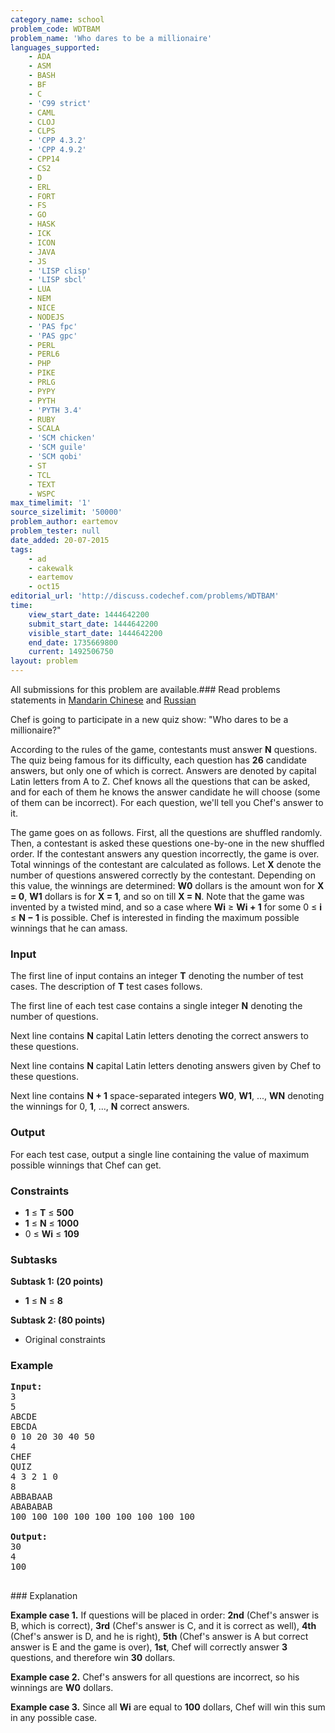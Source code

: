 ```yaml
---
category_name: school
problem_code: WDTBAM
problem_name: 'Who dares to be a millionaire'
languages_supported:
    - ADA
    - ASM
    - BASH
    - BF
    - C
    - 'C99 strict'
    - CAML
    - CLOJ
    - CLPS
    - 'CPP 4.3.2'
    - 'CPP 4.9.2'
    - CPP14
    - CS2
    - D
    - ERL
    - FORT
    - FS
    - GO
    - HASK
    - ICK
    - ICON
    - JAVA
    - JS
    - 'LISP clisp'
    - 'LISP sbcl'
    - LUA
    - NEM
    - NICE
    - NODEJS
    - 'PAS fpc'
    - 'PAS gpc'
    - PERL
    - PERL6
    - PHP
    - PIKE
    - PRLG
    - PYPY
    - PYTH
    - 'PYTH 3.4'
    - RUBY
    - SCALA
    - 'SCM chicken'
    - 'SCM guile'
    - 'SCM qobi'
    - ST
    - TCL
    - TEXT
    - WSPC
max_timelimit: '1'
source_sizelimit: '50000'
problem_author: eartemov
problem_tester: null
date_added: 20-07-2015
tags:
    - ad
    - cakewalk
    - eartemov
    - oct15
editorial_url: 'http://discuss.codechef.com/problems/WDTBAM'
time:
    view_start_date: 1444642200
    submit_start_date: 1444642200
    visible_start_date: 1444642200
    end_date: 1735669800
    current: 1492506750
layout: problem
---
```

All submissions for this problem are available.###  Read problems statements in [Mandarin Chinese](http://www.codechef.com/download/translated/OCT15/mandarin/WDTBAM.pdf) and [Russian](http://www.codechef.com/download/translated/OCT15/russian/WDTBAM.pdf) 

Chef is going to participate in a new quiz show: "Who dares to be a millionaire?"

According to the rules of the game, contestants must answer **N** questions. The quiz being famous for its difficulty, each question has **26** candidate answers, but only one of which is correct. Answers are denoted by capital Latin letters from A to Z. Chef knows all the questions that can be asked, and for each of them he knows the answer candidate he will choose (some of them can be incorrect). For each question, we'll tell you Chef's answer to it.

The game goes on as follows. First, all the questions are shuffled randomly. Then, a contestant is asked these questions one-by-one in the new shuffled order. If the contestant answers any question incorrectly, the game is over. Total winnings of the contestant are calculated as follows. Let **X** denote the number of questions answered correctly by the contestant. Depending on this value, the winnings are determined: **W0** dollars is the amount won for **X = 0**, **W1** dollars is for **X = 1**, and so on till **X = N**. Note that the game was invented by a twisted mind, and so a case where **Wi** ≥ **Wi + 1** for some 0 ≤ **i** ≤ **N − 1** is possible. Chef is interested in finding the maximum possible winnings that he can amass.

### Input

The first line of input contains an integer **T** denoting the number of test cases. The description of **T** test cases follows.

The first line of each test case contains a single integer **N** denoting the number of questions.

Next line contains **N** capital Latin letters denoting the correct answers to these questions.

Next line contains **N** capital Latin letters denoting answers given by Chef to these questions.

Next line contains **N + 1** space-separated integers **W0**, **W1**, ..., **WN** denoting the winnings for 0, **1**, ..., **N** correct answers.

### Output

For each test case, output a single line containing the value of maximum possible winnings that Chef can get.

### Constraints

- **1** ≤ **T** ≤ **500**
- **1** ≤ **N** ≤ **1000**
- 0 ≤ **Wi** ≤ **109**

### Subtasks

**Subtask 1: (20 points)**

- **1** ≤ **N** ≤ **8**

**Subtask 2: (80 points)**

- Original constraints

### Example

<pre><b>Input:</b>
<tt>3
5
ABCDE
EBCDA
0 10 20 30 40 50
4
CHEF
QUIZ
4 3 2 1 0
8
ABBABAAB
ABABABAB
100 100 100 100 100 100 100 100 100</tt>

<b>Output:</b>
<tt>30
4
100</tt>

</pre>### Explanation

**Example case 1.** If questions will be placed in order: **2nd** (Chef's answer is B, which is correct), **3rd** (Chef's answer is C, and it is correct as well), **4th** (Chef's answer is D, and he is right), **5th** (Chef's answer is A but correct answer is E and the game is over), **1st**, Chef will correctly answer **3** questions, and therefore win **30** dollars.

**Example case 2.** Chef's answers for all questions are incorrect, so his winnings are **W0** dollars.

**Example case 3.** Since all **Wi** are equal to **100** dollars, Chef will win this sum in any possible case.
